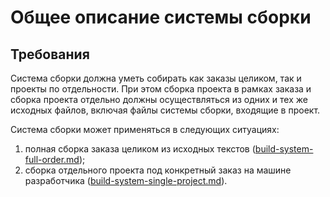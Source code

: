 # Общее описание системы сборки #
## Требования ##
Система сборки должна уметь собирать как заказы целиком, так и проекты по отдельности.
При этом сборка проекта в рамках заказа и сборка проекта отдельно должны осуществляться из одних и тех же исходных файлов, включая файлы системы сборки, входящие в проект.

Система сборки может применяться в следующих ситуациях:
1. полная сборка заказа целиком из исходных текстов ([build-system-full-order.md](build-system-full-order.md "полная сборка заказа"));
2. сборка отдельного проекта под конкретный заказ на машине разработчика ([build-system-single-project.md](build-system-single-project.md "сборка отдельного проекта")).
